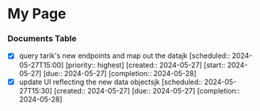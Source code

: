 # My Page

### Documents Table
- [x] query tarik's new endpoints and map out the datajk   [scheduled:: 2024-05-27T15:00]  [priority:: highest]  [created:: 2024-05-27]  [start:: 2024-05-27]  [due:: 2024-05-27]  [completion:: 2024-05-28]
- [x] update UI reflecting the new data objectsjk   [scheduled:: 2024-05-27T15:30]  [created:: 2024-05-27]  [due:: 2024-05-27]  [completion:: 2024-05-28]
